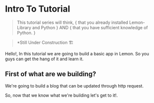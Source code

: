 # Intro To Tutorial

> This tutorial series will think, { that you already installed Lemon-Library and Python }
> AND { that you have sufficient knowledge of Python. }

> *Still Under Construction 🏗

Hello!, In this tutorial we are going to build a basic app in Lemon.
So you guys can get the hang of it and learn it.

## First of what are we building?

We're going to build a blog that can be updated through http request.

So, now that we know what we're building let's get to it!.